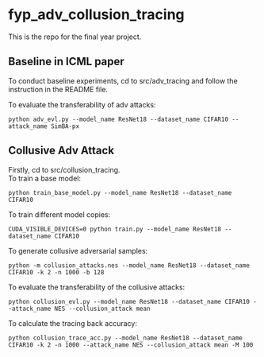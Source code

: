# fyp_adv_collusion_tracing
This is the repo for the final year project.

## Baseline in ICML paper
To conduct baseline experiments, cd to src/adv_tracing and follow the instruction in the README file.  

To evaluate the transferability of adv attacks:
```
python adv_evl.py --model_name ResNet18 --dataset_name CIFAR10 --attack_name SimBA-px
```

## Collusive Adv Attack
Firstly, cd to src/collusion_tracing.   
To train a base model:  
```
python train_base_model.py --model_name ResNet18 --dataset_name CIFAR10
```
To train different model copies:  
```
CUDA_VISIBLE_DEVICES=0 python train.py --model_name ResNet18 --dataset_name CIFAR10 
``` 
To generate collusive adversarial samples:
```
python -m collusion_attacks.nes --model_name ResNet18 --dataset_name CIFAR10 -k 2 -n 1000 -b 128
```
To evaluate the transferability of the collusive attacks:
```
python collusion_evl.py --model_name ResNet18 --dataset_name CIFAR10 --attack_name NES --collusion_attack mean
```
To calculate the tracing back accuracy:
```
python collusion_trace_acc.py --model_name ResNet18 --dataset_name CIFAR10 -k 2 -n 1000 --attack_name NES --collusion_attack mean -M 100
```

